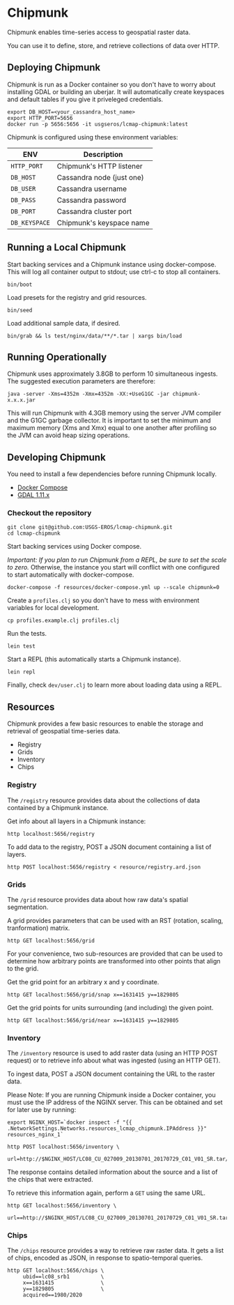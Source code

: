 # Chipmunk

Chipmunk enables time-series access to geospatial raster data.

You can use it to define, store, and retrieve collections of data
over HTTP.


## Deploying Chipmunk

Chipmunk is run as a Docker container so you don't have to worry
about installing GDAL or building an uberjar. It will automatically
create keyspaces and default tables if you give it priveleged
credentials.

```
export DB_HOST=<your_cassandra_host_name>
export HTTP_PORT=5656
docker run -p 5656:5656 -it usgseros/lcmap-chipmunk:latest
```

Chipmunk is configured using these environment variables:

| ENV            | Description                 |
| -------------- | --------------------------- |
| `HTTP_PORT`    | Chipmunk's HTTP listener    |
| `DB_HOST`      | Cassandra node (just one)   |
| `DB_USER`      | Cassandra username          |
| `DB_PASS`      | Cassandra password          |
| `DB_PORT`      | Cassandra cluster port      |
| `DB_KEYSPACE`  | Chipmunk's keyspace name    |


## Running a Local Chipmunk

Start backing services and a Chipmunk instance using docker-compose. This will
log all container output to stdout; use ctrl-c to stop all containers.

```
bin/boot
```

Load presets for the registry and grid resources.

```
bin/seed
```

Load additional sample data, if desired.

```
bin/grab && ls test/nginx/data/**/*.tar | xargs bin/load
```

## Running Operationally

Chipmunk uses approximately 3.8GB to perform 10 simultaneous ingests.  The
suggested execution parameters are therefore:

```java -server -Xms=4352m -Xmx=4352m -XX:+UseG1GC -jar chipmunk-x.x.x.jar```

This will run Chipmunk with 4.3GB memory using the server JVM compiler and the G1GC garbage collector.
It is important to set the minimum and maximum memory (Xms and Xmx) equal to one another after profiling
so the JVM can avoid heap sizing operations.

## Developing Chipmunk

You need to install a few dependencies before running Chipmunk locally.

* [Docker Compose](https://docs.docker.com/compose/install/)
* [GDAL 1.11.x](https://gdal.org)

### Checkout the repository

```
git clone git@github.com:USGS-EROS/lcmap-chipmunk.git
cd lcmap-chipmunk
```

Start backing services using Docker compose.

*Important: If you plan to run Chipmunk from a REPL, be sure to set the scale
to zero.* Otherwise, the instance you start will conflict with one configured
to start automatically with docker-compose.

```
docker-compose -f resources/docker-compose.yml up --scale chipmunk=0
```

Create a `profiles.clj` so you don't have to mess with environment
variables for local development.

```
cp profiles.example.clj profiles.clj
```

Run the tests.

```
lein test
```

Start a REPL (this automatically starts a Chipmunk instance).

```
lein repl
```

Finally, check `dev/user.clj` to learn more about loading
data using a REPL.


## Resources

Chipmunk provides a few basic resources to enable the storage
and retrieval of geospatial time-series data.

* Registry
* Grids
* Inventory
* Chips

### Registry

The `/registry` resource provides data about the collections of data
contained by a Chipmunk instance.

Get info about all layers in a Chipmunk instance:

```
http localhost:5656/registry
```

To add data to the registry, POST a JSON document containing a list
of layers.

```
http POST localhost:5656/registry < resource/registry.ard.json
```

### Grids

The `/grid` resource provides data about how raw data's spatial segmentation.

A grid provides parameters that can be used with an RST (rotation,
scaling, tranformation) matrix.

```
http GET localhost:5656/grid
```

For your convenience, two sub-resources are provided that can be used to
determine how arbitrary points are transformed into other points that align
to the grid.

Get the grid point for an arbitrary x and y coordinate.

```
http GET localhost:5656/grid/snap x==1631415 y==1829805
```

Get the grid points for units surrounding (and including) the given point.

```
http GET localhost:5656/grid/near x==1631415 y==1829805
```


### Inventory

The `/inventory` resource is used to add raster data (using an HTTP POST
request) or to retrieve info about what was ingested (using an HTTP GET).

To ingest data, POST a JSON document containing the URL to the raster data.

Please Note: If you are running Chipmunk inside a Docker container, you
must use the IP address of the NGINX server. This can be obtained and set
for later use by running:

```
export NGINX_HOST=`docker inspect -f "{{ .NetworkSettings.Networks.resources_lcmap_chipmunk.IPAddress }}" resources_nginx_1`
```

```
http POST localhost:5656/inventory \
     url=http://$NGINX_HOST/LC08_CU_027009_20130701_20170729_C01_V01_SR.tar/LC08_CU_027009_20130701_20170729_C01_V01_SRB1.tif
```

The response contains detailed information about the source and a list
of the chips that were extracted.

To retrieve this information again, perform a `GET` using the same URL.

```
http GET localhost:5656/inventory \
     url==http://$NGINX_HOST/LC08_CU_027009_20130701_20170729_C01_V01_SR.tar/LC08_CU_027009_20130701_20170729_C01_V01_SRB1.tif
```


### Chips

The `/chips` resource provides a way to retrieve raw raster data. It gets
a list of chips, encoded as JSON, in response to spatio-temporal queries.

```
http GET localhost:5656/chips \
     ubid==lc08_srb1          \
     x==1631415               \
     y==1829805               \
     acquired==1980/2020
```


[2]: https://httpie.org/#installation